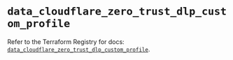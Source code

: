 # `data_cloudflare_zero_trust_dlp_custom_profile`

Refer to the Terraform Registry for docs: [`data_cloudflare_zero_trust_dlp_custom_profile`](https://registry.terraform.io/providers/cloudflare/cloudflare/5.3.0/docs/data-sources/zero_trust_dlp_custom_profile).
